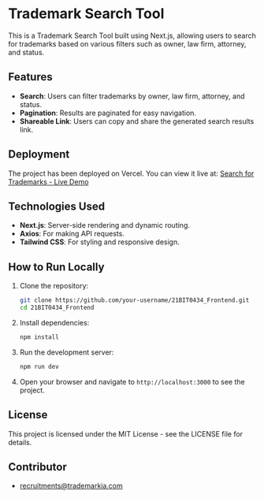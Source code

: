 # Trademark Search Tool

This is a Trademark Search Tool built using Next.js, allowing users to search for trademarks based on various filters such as owner, law firm, attorney, and status.

## Features

- **Search**: Users can filter trademarks by owner, law firm, attorney, and status.
- **Pagination**: Results are paginated for easy navigation.
- **Shareable Link**: Users can copy and share the generated search results link.

## Deployment

The project has been deployed on Vercel. You can view it live at:
[Search for Trademarks - Live Demo](https://21-bit-0434-frontend.vercel.app/?input_query=&sort_by=default&status=Active&exact_match=false&page=1&rows=10&classes=&counties=&states=&sort_order=desc&law_firm=&attorney=)

## Technologies Used

- **Next.js**: Server-side rendering and dynamic routing.
- **Axios**: For making API requests.
- **Tailwind CSS**: For styling and responsive design.

## How to Run Locally

1. Clone the repository:
    ```bash
    git clone https://github.com/your-username/21BIT0434_Frontend.git
    cd 21BIT0434_Frontend
    ```

2. Install dependencies:
    ```bash
    npm install
    ```

3. Run the development server:
    ```bash
    npm run dev
    ```

4. Open your browser and navigate to `http://localhost:3000` to see the project.

## License

This project is licensed under the MIT License - see the LICENSE file for details.

## Contributor

- recruitments@trademarkia.com 
